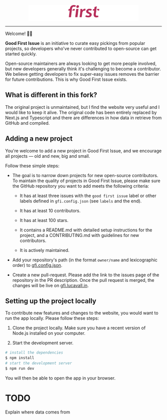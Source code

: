 <p align="center">
  <img src="public/gfi.png" width="355" height="51"/>
</p>

---

Welcome! 👋🏼

**Good First Issue** is an initiative to curate easy pickings from popular projects, so developers who've never contributed to open-source can get started quickly.

Open-source maintainers are always looking to get more people involved, but new developers generally think it's challenging to become a contributor. We believe getting developers to fix super-easy issues removes the barrier for future contributions. This is why Good First Issue exists.

## What is different in this fork?
The original project is unmaintained, but I find the website very useful and I would like to keep it alive.
The original code has been entirely replaced by Next.js and Typescript and there are differences in how data in retrieve from GitHub and compiled.

## Adding a new project

You're welcome to add a new project in Good First Issue, and we encourage all projects &mdash; old and new, big and small.

Follow these simple steps:

- The goal is to narrow down projects for new open-source contributors. To maintain the quality of projects in Good First Issue, please make sure the GitHub repository you want to add meets the following criteria:

  - It has at least three issues with the `good first issue` label or other labels defined in `gfi.config.json` (see `labels` and the end).

  - It has at least 10 contributors.

  - It has at least 100 stars.

  - It contains a README.md with detailed setup instructions for the project, and a CONTRIBUTING.md with guidelines for new contributors.

  - It is actively maintained.

- Add your repository's path (in the format `owner/name` and lexicographic order) to [gfi.config.json](gfi.config.json).

- Create a new pull-request. Please add the link to the issues page of the repository in the PR description. Once the pull request is merged, the changes will be live on [gfi.lucavall.in](https://gfi.lucavall.in/).

## Setting up the project locally

To contribute new features and changes to the website, you would want to run the app locally. Please follow these steps:

1. Clone the project locally. Make sure you have a recent version of Node.js installed on your computer.

2. Start the development server.

```bash
# install the dependencies
$ npm install
# start the development server
$ npm run dev
```

You will then be able to open the app in your browser.

# TODO
Explain where data comes from
